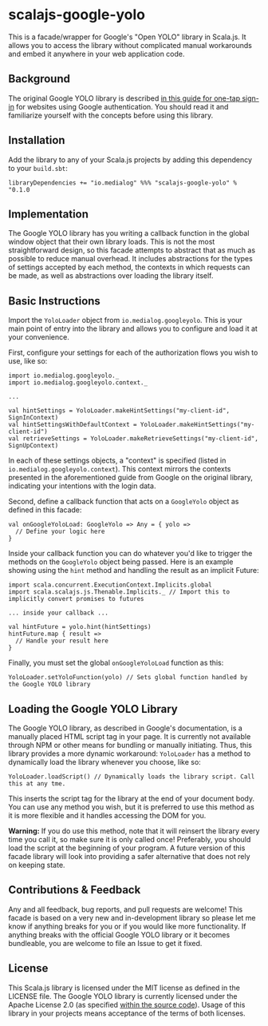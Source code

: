 # scalajs-google-yolo
This is a facade/wrapper for Google's "Open YOLO" library in Scala.js.
It allows you to access the library without complicated manual workarounds and embed it anywhere in your web application code.

## Background
The original Google YOLO library is described [in this guide for one-tap sign-in][1] for websites using Google authentication.
You should read it and familiarize yourself with the concepts before using this library.

## Installation
Add the library to any of your Scala.js projects by adding this dependency to your `build.sbt`:
```
libraryDependencies += "io.medialog" %%% "scalajs-google-yolo" % "0.1.0
```

## Implementation
The Google YOLO library has you writing a callback function in the global window object that their own library loads.
This is not the most straightforward design, so this facade attempts to abstract that as much as possible to reduce manual overhead.
It includes abstractions for the types of settings accepted by each method, the contexts in which requests can be made, as well as abstractions over loading the library itself.

## Basic Instructions
Import the `YoloLoader` object from `io.medialog.googleyolo`.
This is your main point of entry into the library and allows you to configure and load it at your convenience.

First, configure your settings for each of the authorization flows you wish to use, like so:
```
import io.medialog.googleyolo._
import io.medialog.googleyolo.context._

...

val hintSettings = YoloLoader.makeHintSettings("my-client-id", SignInContext)
val hintSettingsWithDefaultContext = YoloLoader.makeHintSettings("my-client-id")
val retrieveSettings = YoloLoader.makeRetrieveSettings("my-client-id", SignUpContext)
```

In each of these settings objects, a "context" is specified (listed in `io.medialog.googleyolo.context`).
This context mirrors the contexts presented in the aforementioned guide from Google on the original library, indicating your intentions with the login data.

Second, define a callback function that acts on a `GoogleYolo` object as defined in this facade:
```
val onGoogleYoloLoad: GoogleYolo => Any = { yolo =>
  // Define your logic here
}
```

Inside your callback function you can do whatever you'd like to trigger the methods on the `GoogleYolo` object being passed.
Here is an example showing using the `hint` method and handling the result as an implicit Future:
```
import scala.concurrent.ExecutionContext.Implicits.global
import scala.scalajs.js.Thenable.Implicits._ // Import this to implicitly convert promises to futures

... inside your callback ...

val hintFuture = yolo.hint(hintSettings)
hintFuture.map { result =>
  // Handle your result here
}
```

Finally, you must set the global `onGoogleYoloLoad` function as this:
```
YoloLoader.setYoloFunction(yolo) // Sets global function handled by the Google YOLO library
```

## Loading the Google YOLO Library
The Google YOLO library, as described in Google's documentation, is a manually placed HTML script tag in your page.
It is currently not available through NPM or other means for bundling or manually initiating.
Thus, this library provides a more dynamic workaround: `YoloLoader` has a method to dynamically load the library whenever you choose, like so:
```
YoloLoader.loadScript() // Dynamically loads the library script. Call this at any tme.
```

This inserts the script tag for the library at the end of your document body.
You can use any method you wish, but it is preferred to use this method as it is more flexible and it handles accessing the DOM for you.

**Warning:** If you do use this method, note that it will reinsert the library every time you call it, so make sure it is only called once!
Preferably, you should load the script at the beginning of your program.
A future version of this facade library will look into providing a safer alternative that does not rely on keeping state.

## Contributions & Feedback
Any and all feedback, bug reports, and pull requests are welcome!
This facade is based on a very new and in-development library so please let me know if anything breaks for you or if you would like more functionality.
If anything breaks with the official Google YOLO library or it becomes bundleable, you are welcome to file an Issue to get it fixed.

## License
This Scala.js library is licensed under the MIT license as defined in the LICENSE file.
The Google YOLO library is currently licensed under the Apache License 2.0 (as specified [within the source code][2]).
Usage of this library in your projects means acceptance of the terms of both licenses.

[1]: https://developers.google.com/identity/one-tap/web/overview
[2]: https://smartlock.google.com/client